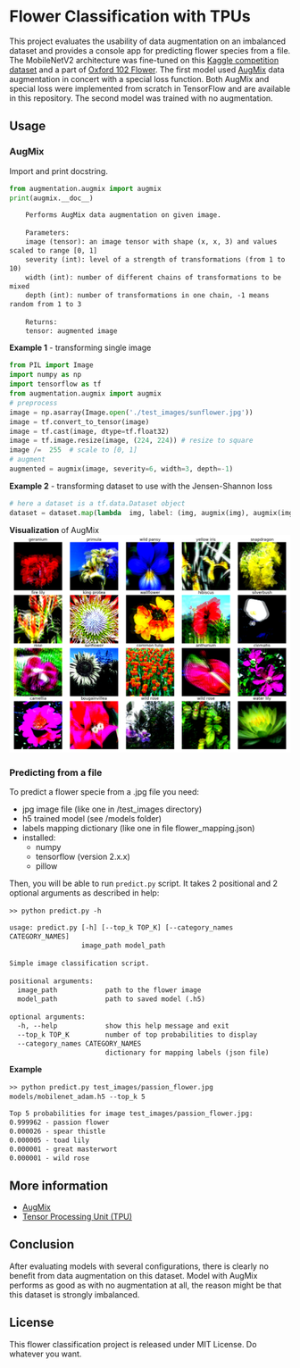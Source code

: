 # Flower Classification with TPUs 

This project evaluates the usability of data augmentation on an imbalanced dataset and provides a console app for predicting flower species from a file. The MobileNetV2 architecture was fine-tuned on this [Kaggle competition dataset](https://www.kaggle.com/c/flower-classification-with-tpus/data) and a part of [Oxford 102 Flower](https://www.kaggle.com/szacho/oxford-102-for-tpu-competition). The first model used [AugMix](https://arxiv.org/pdf/1912.02781.pdf) data augmentation in concert with a special loss function. Both AugMix and special loss were implemented from scratch in TensorFlow and are available in this repository. The second model was trained with no augmentation. 

## Usage
### AugMix
Import and print docstring.
```python
from augmentation.augmix import augmix
print(augmix.__doc__)
```
```
    Performs AugMix data augmentation on given image.

    Parameters:
    image (tensor): an image tensor with shape (x, x, 3) and values scaled to range [0, 1]
    severity (int): level of a strength of transformations (from 1 to 10)
    width (int): number of different chains of transformations to be mixed
    depth (int): number of transformations in one chain, -1 means random from 1 to 3

    Returns:
    tensor: augmented image
```
**Example 1** - transforming single image
```python
from PIL import Image
import numpy as np
import tensorflow as tf
from augmentation.augmix import augmix
# preprocess
image = np.asarray(Image.open('./test_images/sunflower.jpg'))
image = tf.convert_to_tensor(image)
image = tf.cast(image, dtype=tf.float32)
image = tf.image.resize(image, (224, 224)) # resize to square
image /=  255  # scale to [0, 1]
# augment
augmented = augmix(image, severity=6, width=3, depth=-1)
```
**Example 2** - transforming dataset to use with the Jensen-Shannon loss
```python
# here a dataset is a tf.data.Dataset object
dataset = dataset.map(lambda  img, label: (img, augmix(img), augmix(img), label))
```
**Visualization** of AugMix
![visualization of augmix](https://raw.githubusercontent.com/szacho/flower-classification/master/augmentation/augmix_vis.png)
### Predicting from a file
To predict a flower specie from a .jpg file you need:
- jpg image file (like one in /test_images directory)
- h5 trained model (see /models folder)
- labels mapping dictionary (like one in file flower_mapping.json)
- installed: 
	- numpy
	- tensorflow (version 2.x.x)
	- pillow

Then, you will be able to run ```predict.py``` script. It takes 2 positional and 2 optional arguments as described in help:

```>> python predict.py -h```
```
usage: predict.py [-h] [--top_k TOP_K] [--category_names CATEGORY_NAMES]
                  image_path model_path

Simple image classification script.

positional arguments:
  image_path            path to the flower image
  model_path            path to saved model (.h5)

optional arguments:
  -h, --help            show this help message and exit
  --top_k TOP_K         number of top probabilities to display
  --category_names CATEGORY_NAMES
                        dictionary for mapping labels (json file)
```
**Example**

```>> python predict.py test_images/passion_flower.jpg models/mobilenet_adam.h5 --top_k 5```
```
Top 5 probabilities for image test_images/passion_flower.jpg:
0.999962 - passion flower
0.000026 - spear thistle
0.000005 - toad lily
0.000001 - great masterwort
0.000001 - wild rose
```

## More information
- [AugMix](https://arxiv.org/pdf/1912.02781.pdf)
- [Tensor Processing Unit (TPU)](https://www.kaggle.com/docs/tpu) 

## Conclusion
After evaluating models with several configurations, there is clearly no benefit from data augmentation on this dataset. Model with AugMix performs as good as with no augmentation at all, the reason might be that this dataset is strongly imbalanced. 
 
 ## License
This flower classification project is released under MIT License. Do whatever you want. 
